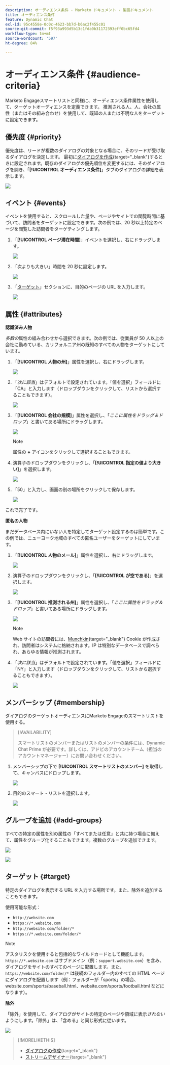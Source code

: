 ```yaml
---
description: オーディエンス条件 - Marketo ドキュメント - 製品ドキュメント
title: オーディエンス条件
feature: Dynamic Chat
exl-id: 95c4558e-0c0c-4623-bb7d-b6ac2f455c01
source-git-commit: f5f93a993d5b13c1fda0b31172393eff0bc65fd4
workflow-type: tm+mt
source-wordcount: '597'
ht-degree: 84%

---
```


# オーディエンス条件 {#audience-criteria}

Marketo Engageスマートリストと同様に、オーディエンス条件属性を使用して、ターゲットオーディエンスを定義できます。 推測される人、人、会社の属性（またはその組み合わせ）を使用して、既知の人または不明な人をターゲットに設定できます。

## 優先度 {#priority}

優先度は、リードが複数のダイアログの対象となる場合に、そのリードが受け取るダイアログを決定します。 最初に[ダイアログを作成](/help/marketo/product-docs/demand-generation/dynamic-chat/automated-chat/create-a-dialogue.md){target="_blank"}するときに設定されます。既存のダイアログの優先順位を変更するには、そのダイアログを開き、「**[!UICONTROL オーディエンス条件]**」タブのダイアログの詳細を表示します。

![](assets/audience-criteria-1.png)

## イベント {#events}

イベントを使用すると、スクロールした量や、ページやサイトでの閲覧時間に基づいて、訪問者をターゲットに設定できます。次の例では、20 秒以上特定のページを閲覧した訪問者をターゲティングします。

1. 「**[!UICONTROL ページ滞在時間]**」イベントを選択し、右にドラッグします。

   ![](assets/audience-criteria-3.png)

1. 「次よりも大きい」時間を 20 秒に設定します。

   ![](assets/audience-criteria-4.png)

1. 「[ターゲット](#target)」セクションに、目的のページの URL を入力します。

   ![](assets/audience-criteria-5.png)

## 属性 {#attributes}

**認識済み人物**

_多数の_&#x200B;属性の組み合わせから選択できます。次の例では、従業員が 50 人以上の会社に勤めている、カリフォルニア州の既知のすべての人物をターゲットにしています。

1. 「**[!UICONTROL 人物の州]**」属性を選択し、右にドラッグします。

   ![](assets/audience-criteria-7.png)

1. 「_次に該当_」はデフォルトで設定されています。「値を選択」フィールドに「CA」と入力します（ドロップダウンをクリックして、リストから選択することもできます）。

   ![](assets/audience-criteria-8.png)

1. 「**[!UICONTROL 会社の規模]**」属性を選択し、「_ここに属性をドラッグ＆ドロップ_」と書いてある場所にドラッグします。

   ![](assets/audience-criteria-9.png)

   >[!NOTE]
   >
   >属性の **+** アイコンをクリックして選択することもできます。

1. 演算子のドロップダウンをクリックし、「**[!UICONTROL 指定の値より大きい]**」を選択します。

   ![](assets/audience-criteria-10.png)

1. 「50」と入力し、画面の別の場所をクリックして保存します。

   ![](assets/audience-criteria-11.png)

これで完了です。

**匿名の人物**

まだデータベース内にいない人を特定してターゲット設定するのは簡単です。この例では、ニューヨーク地域のすべての匿名ユーザーをターゲットにしています。

1. 「**[!UICONTROL 人物のメール]**」属性を選択し、右にドラッグします。

   ![](assets/audience-criteria-12.png)

1. 演算子のドロップダウンをクリックし、「**[!UICONTROL が空である]**」を選択します。

   ![](assets/audience-criteria-13.png)

1. 「**[!UICONTROL 推測される州]**」属性を選択し、「_ここに属性をドラッグ＆ドロップ_」と書いてある場所にドラッグします。

   ![](assets/audience-criteria-14.png)

   >[!NOTE]
   >
   >Web サイトの訪問者には、[Munchkin](/help/marketo/product-docs/administration/additional-integrations/add-munchkin-tracking-code-to-your-website.md){target="_blank"} Cookie が作成され、訪問者はシステムに格納されます。IP は特別なデータベースで調べられ、あらゆる情報が推測されます。

1. 「_次に該当_」はデフォルトで設定されています。「値を選択」フィールドに「NY」と入力します（ドロップダウンをクリックして、リストから選択することもできます）。

   ![](assets/audience-criteria-15.png)

## メンバーシップ {#membership}

ダイアログのターゲットオーディエンスにMarketo Engageのスマートリストを使用する。

>[!AVAILABILITY]
>
>スマートリストのメンバーまたはリストのメンバーの条件には、Dynamic Chat Prime が必要です。詳しくは、アドビのアカウントチーム（担当のアカウントマネージャー）にお問い合わせください。

1. メンバーシップの下で **[!UICONTROL スマートリストのメンバー]** を取得して、キャンバスにドロップします。

   ![](assets/audience-criteria-15a.png)

1. 目的のスマート・リストを選択します。

   ![](assets/audience-criteria-15b.png)

## グループを追加 {#add-groups}

すべての特定の属性を別の属性の「すべてまたは任意」と共に持つ場合に備えて、属性をグループ化することもできます。複数のグループを追加できます。

![](assets/audience-criteria-16.png)

![](assets/audience-criteria-17.png)

## ターゲット {#target}

特定のダイアログを表示する URL を入力する場所です。また、除外を追加することもできます。

使用可能な形式：

* `http://website.com`
* `https://*.website.com`
* `http://website.com/folder/*`
* `https://*.website.com/folder/*`

>[!NOTE]
>
>アスタリスクを使用すると包括的なワイルドカードとして機能します。`https://*.website.com` はサブドメイン（例：`support.website.com`）を含み、ダイアログをサイトのすべてのページに配置します。また、`https://website.com/folder/*` は後続のフォルダー内のすべての HTML ページにダイアログを配置します（例：フォルダーが「sports」の場合、website.com/sports/baseball.html、website.com/sports/football.html などになります）。

**除外**

「除外」を使用して、ダイアログがサイトの特定のページや領域に表示&#x200B;_されない_&#x200B;ようにします。「除外」は、「含める」と同じ形式に従います。

![](assets/audience-criteria-18.png)

>[!MORELIKETHIS]
>
>* [ダイアログの作成](/help/marketo/product-docs/demand-generation/dynamic-chat/automated-chat/create-a-dialogue.md){target="_blank"}
>* [ストリームデザイナー](/help/marketo/product-docs/demand-generation/dynamic-chat/automated-chat/stream-designer.md){target="_blank"}
